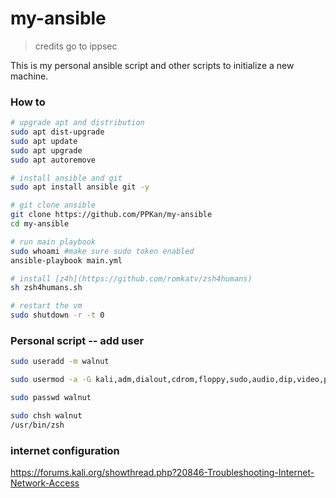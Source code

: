 # my-ansible

> credits go to ippsec

This is my personal ansible script and other scripts to initialize a new machine.

### How to

```bash
# upgrade apt and distribution
sudo apt dist-upgrade
sudo apt update
sudo apt upgrade
sudo apt autoremove

# install ansible and git
sudo apt install ansible git -y

# git clone ansible
git clone https://github.com/PPKan/my-ansible
cd my-ansible

# run main playbook
sudo whoami #make sure sudo token enabled
ansible-playbook main.yml

# install [z4h](https://github.com/romkatv/zsh4humans)
sh zsh4humans.sh

# restart the vm
sudo shutdown -r -t 0
```

### Personal script -- add user
```bash
sudo useradd -m walnut

sudo usermod -a -G kali,adm,dialout,cdrom,floppy,sudo,audio,dip,video,plugdev,users,netdev,bluetooth,scanner,wireshark,kaboxer walnut

sudo passwd walnut

sudo chsh walnut
/usr/bin/zsh
```

### internet configuration
https://forums.kali.org/showthread.php?20846-Troubleshooting-Internet-Network-Access
